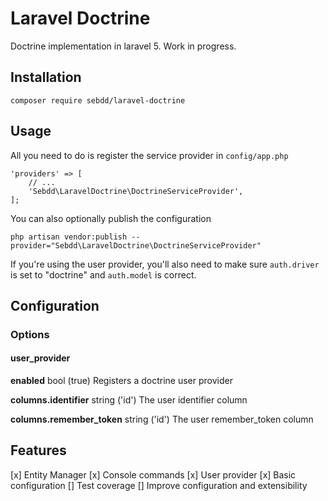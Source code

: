 # Laravel Doctrine

Doctrine implementation in laravel 5. Work in progress.

## Installation

```
composer require sebdd/laravel-doctrine
```

## Usage

All you need to do is register the service provider in `config/app.php`

```
'providers' => [
    // ...
    'Sebdd\LaravelDoctrine\DoctrineServiceProvider',
];
```

You can also optionally publish the configuration

```
php artisan vendor:publish --provider="Sebdd\LaravelDoctrine\DoctrineServiceProvider"
```

If you're using the user provider, you'll also need to make sure `auth.driver` is set to "doctrine" and `auth.model` is correct.

## Configuration

### Options

#### user_provider

**enabled**  bool (true)  Registers a doctrine user provider

**columns.identifier**  string ('id')  The user identifier column

**columns.remember_token**  string ('id')  The user remember_token column

## Features

[x] Entity Manager
[x] Console commands
[x] User provider
[x] Basic configuration
[] Test coverage
[] Improve configuration and extensibility
